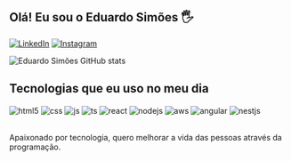## Olá! Eu sou o Eduardo Simões 🖐️

[![LinkedIn](https://img.shields.io/badge/LinkedIn-Eduardo%20Sim%C3%B5es-blue?style=for-the-badge&logo=linkedin&logoColor=white)](https://www.linkedin.com/in/eduardosimoes97/)
[![Instagram](https://img.shields.io/badge/Instagram-Eduardo%20Sim%C3%B5es-blue?style=for-the-badge&logo=instagram&logoColor=white)](https://www.instagram.com/eduardosimoes97?utm_source=qr&igsh=NHhjN3JlMDg2dDNh)

![Eduardo Simões GitHub stats](https://github-readme-stats.vercel.app/api?username=EduardoSimoess&show_icons=true&theme=dracula&count_private=true)

## Tecnologias que eu uso no meu dia

<div style="display: inline_block">
  <img align="center" alt="html5" src="https://img.shields.io/badge/HTML5-E34F26?style=for-the-badge&logo=html5&logoColor=white" />
  <img align="center" alt="css" src="https://img.shields.io/badge/CSS3-1572B6?style=for-the-badge&logo=css3&logoColor=white" />
  <img align="center" alt="js" src="https://img.shields.io/badge/JavaScript-F7DF1E?style=for-the-badge&logo=javascript&logoColor=black" />
  <img align="center" alt="ts" src="https://img.shields.io/badge/TypeScript-007ACC?style=for-the-badge&logo=typescript&logoColor=white" />
  <img align="center" alt="react" src="https://img.shields.io/badge/React-20232A?style=for-the-badge&logo=react&logoColor=61DAFB" />
  <img align="center" alt="nodejs" src="https://img.shields.io/badge/Node.js-43853D?style=for-the-badge&logo=node.js&logoColor=white" />
  <img align="center" alt="aws" src="https://img.shields.io/badge/AWS-232F3E?style=for-the-badge&logo=amazon-aws&logoColor=white" />
  <img align="center" alt="angular" src="https://img.shields.io/badge/Angular-DD0031?style=for-the-badge&logo=angular&logoColor=white" />
  <img align="center" alt="nestjs" src="https://img.shields.io/badge/NestJS-E0234E?style=for-the-badge&logo=nestjs&logoColor=white" />
</div><br/>

Apaixonado por tecnologia, quero melhorar a vida das pessoas através da programação.
